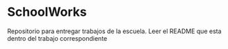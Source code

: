 # SchoolWorks
Repositorio para entregar trabajos de la escuela.
Leer el README que esta dentro del trabajo correspondiente